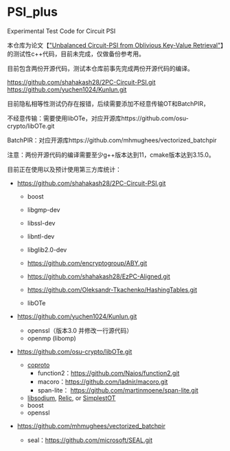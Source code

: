 # PSI_plus
Experimental Test Code for Circuit PSI

本仓库为论文【["Unbalanced Circuit-PSI from Oblivious Key-Value Retrieval"](https://eprint.iacr.org/2023/1636)】的测试性c++代码，目前未完成，仅做备份参考用。

目前包含两份开源代码，测试本仓库前事先完成两份开源代码的编译。

https://github.com/shahakash28/2PC-Circuit-PSI.git
https://github.com/yuchen1024/Kunlun.git

目前隐私相等性测试仍存在报错，后续需要添加不经意传输OT和BatchPIR，

不经意传输：需要使用libOTe，对应开源库https://github.com/osu-crypto/libOTe.git

BatchPIR：对应开源库https://github.com/mhmughees/vectorized_batchpir

注意：两份开源代码的编译需要至少g++版本达到11，cmake版本达到3.15.0。



目前正在使用以及预计使用第三方库统计：

- https://github.com/shahakash28/2PC-Circuit-PSI.git

  - boost

  - libgmp-dev

  - libssl-dev

  - libntl-dev

  - libglib2.0-dev
  - https://github.com/encryptogroup/ABY.git
  - https://github.com/shahakash28/EzPC-Aligned.git
  - https://github.com/Oleksandr-Tkachenko/HashingTables.git
  - libOTe

- https://github.com/yuchen1024/Kunlun.git
  - openssl（版本3.0 并修改一行源代码）
  - openmp (libomp)

- https://github.com/osu-crypto/libOTe.git
  - [coproto](https://github.com/Visa-Research/coproto)
    - function2：https://github.com/Naios/function2.git
    - macoro：https://github.com/ladnir/macoro.git
    - span-lite： https://github.com/martinmoene/span-lite.git
  - [libsodium](https://doc.libsodium.org/), [Relic](https://github.com/relic-toolkit/relic), or [SimplestOT](https://github.com/osu-crypto/libOTe/tree/master/SimplestOT)
  - boost
  - openssl
- https://github.com/mhmughees/vectorized_batchpir
  - seal：https://github.com/microsoft/SEAL.git

